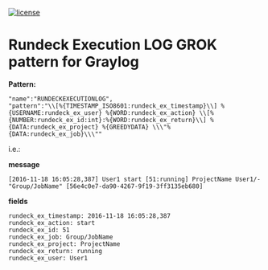 [![license](https://img.shields.io/github/license/mashape/apistatus.svg?maxAge=2592000)](https://opensource.org/licenses/MIT)


# Rundeck Execution LOG GROK pattern for Graylog

**Pattern:**

	"name":"RUNDECKEXECUTIONLOG",
	"pattern":"\\[%{TIMESTAMP_ISO8601:rundeck_ex_timestamp}\\] %{USERNAME:rundeck_ex_user} %{WORD:rundeck_ex_action} \\[%{NUMBER:rundeck_ex_id:int}:%{WORD:rundeck_ex_return}\\] %{DATA:rundeck_ex_project} %{GREEDYDATA} \\\"%{DATA:rundeck_ex_job}\\\""

i.e.:

**message**

	[2016-11-18 16:05:28,387] User1 start [51:running] ProjectName User1/- "Group/JobName" [56e4c0e7-da90-4267-9f19-3ff3135eb680]

**fields**

	rundeck_ex_timestamp: 2016-11-18 16:05:28,387
	rundeck_ex_action: start
	rundeck_ex_id: 51
	rundeck_ex_job: Group/JobName
	rundeck_ex_project: ProjectName
	rundeck_ex_return: running
	rundeck_ex_user: User1

